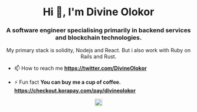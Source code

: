 <h1 align="center">Hi 👋, I'm Divine Olokor</h1>
<h3 align="center">A software engineer specialising primarily in backend services and blockchain technologies.</h3>
<p align="center">My primary stack is solidity, Nodejs and React. But i also work with Ruby on Rails and Rust.</p>

- 📫 How to reach me **https://twitter.com/DivineOlokor**

- ⚡ Fun fact **You can buy me a cup of coffee. https://checkout.korapay.com/pay/divineolokor**

<p align="center">
<a href="https://twitter.com/divineolokor" target="blank"><img align="center" src="https://cdn.jsdelivr.net/npm/simple-icons@3.0.1/icons/twitter.svg" alt="divineolokor" height="20" width="20" /></a>
</p>

